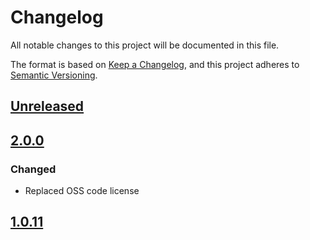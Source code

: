 # Changelog

All notable changes to this project will be documented in this file.

The format is based on [Keep a Changelog](https://keepachangelog.com/en/1.0.0/),
and this project adheres to [Semantic Versioning](https://semver.org/spec/v2.0.0.html).

## [Unreleased]

## [2.0.0]

### Changed

- Replaced OSS code license

## [1.0.11]

[Unreleased]: https://github.com/serdigital64/aplatform64/compare/2.0.0...HEAD
[2.0.0]: https://github.com/serdigital64/aplatform64/compare/1.0.11...2.0.0
[1.0.11]: https://github.com/serdigital64/aplatform64/releases/tag/1.0.11
